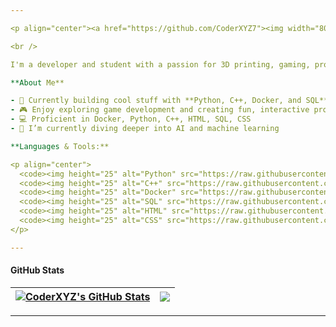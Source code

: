 ```yaml
---

<p align="center"><a href="https://github.com/CoderXYZ7"><img width="80%" alt="Hello, I'm CoderXYZ, a passionate developer!" src="https://user-images.githubusercontent.com/xxxx/xxxxx.png" /></a></p>

<br />

I'm a developer and student with a passion for 3D printing, gaming, programming, and AI 🚀

**About Me**

- 💼 Currently building cool stuff with **Python, C++, Docker, and SQL**
- 🎮 Enjoy exploring game development and creating fun, interactive projects
- 💻 Proficient in Docker, Python, C++, HTML, SQL, CSS
- 🌱 I’m currently diving deeper into AI and machine learning

**Languages & Tools:**

<p align="center">
  <code><img height="25" alt="Python" src="https://raw.githubusercontent.com/github/explore/main/topics/python/python.png"></code>
  <code><img height="25" alt="C++" src="https://raw.githubusercontent.com/github/explore/main/topics/cpp/cpp.png"></code>
  <code><img height="25" alt="Docker" src="https://raw.githubusercontent.com/github/explore/main/topics/docker/docker.png"></code>
  <code><img height="25" alt="SQL" src="https://raw.githubusercontent.com/github/explore/main/topics/sql/sql.png"></code>
  <code><img height="25" alt="HTML" src="https://raw.githubusercontent.com/github/explore/main/topics/html/html.png"></code>
  <code><img height="25" alt="CSS" src="https://raw.githubusercontent.com/github/explore/main/topics/css/css.png"></code>
</p>

---
```


#### GitHub Stats

| <a href="https://github.com/CoderXYZ7/github-readme-stats"><img align="center" src="https://github-readme-stats.vercel.app/api?username=CoderXYZ7&show_icons=true&include_all_commits=true&theme=default&hide_border=true" alt="CoderXYZ's GitHub Stats" /></a> | <a href="https://github.com/CoderXYZ7/github-readme-stats"><img align="center" src="https://github-readme-stats.vercel.app/api/top-langs/?username=CoderXYZ7&layout=compact&theme=default&hide_border=true" /></a> |
| ------------- | ------------- |

---


<!--
**CoderXYZ7/CoderXYZ7** is a ✨ _special_ ✨ repository because its `README.md` (this file) appears on your GitHub profile.

Here are some ideas to get you started:

- 🔭 I’m currently working on ...
- 🌱 I’m currently learning ...
- 👯 I’m looking to collaborate on ...
- 🤔 I’m looking for help with ...
- 💬 Ask me about ...
- 📫 How to reach me: ...
- 😄 Pronouns: ...
- ⚡ Fun fact: ...
-->
